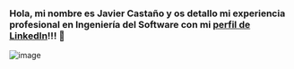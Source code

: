 ### Hola, mi nombre es Javier Castaño y os detallo mi experiencia profesional en Ingeniería del Software con mi <a href="https://www.linkedin.com/in/javier-casta%C3%B1o-carrasco/" target="_blank">perfil de LinkedIn</a>!!! 👋

![image](https://github.com/JaviDobleC/JaviDobleC/assets/10739548/29cc9d2d-a1ab-4886-b53d-079adc9793cc)


<!--
**JaviDobleC/JaviDobleC** is a ✨ _special_ ✨ repository because its `README.md` (this file) appears on your GitHub profile.

Here are some ideas to get you started:

- 🔭 I’m currently working on ...
- 🌱 I’m currently learning ...
- 👯 I’m looking to collaborate on ...
- 🤔 I’m looking for help with ...
- 💬 Ask me about ...
- 📫 How to reach me: ...
- 😄 Pronouns: ...
- ⚡ Fun fact: ...
-->
